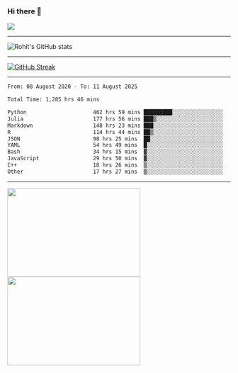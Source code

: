 ### Hi there 👋

 ![](https://komarev.com/ghpvc/?username=RohitRathore1&color=blueviolet)

<hr/>

![Rohit's GitHub stats](https://github-readme-stats.vercel.app/api?username=RohitRathore1&show_icons=true&theme=transparent)

<hr/>

[![GitHub Streak](http://github-readme-streak-stats.herokuapp.com?user=RohitRathore1&theme=dark&mode=weekly)](https://git.io/streak-stats)

<hr/>

<!--START_SECTION:waka-->

```txt
From: 08 August 2020 - To: 11 August 2025

Total Time: 1,285 hrs 46 mins

Python                     462 hrs 59 mins █████████░░░░░░░░░░░░░░░░   36.01 %
Julia                      177 hrs 56 mins ███▒░░░░░░░░░░░░░░░░░░░░░   13.84 %
Markdown                   148 hrs 23 mins ███░░░░░░░░░░░░░░░░░░░░░░   11.54 %
R                          114 hrs 44 mins ██▒░░░░░░░░░░░░░░░░░░░░░░   08.92 %
JSON                       98 hrs 25 mins  ██░░░░░░░░░░░░░░░░░░░░░░░   07.65 %
YAML                       54 hrs 49 mins  █░░░░░░░░░░░░░░░░░░░░░░░░   04.26 %
Bash                       34 hrs 15 mins  ▓░░░░░░░░░░░░░░░░░░░░░░░░   02.66 %
JavaScript                 29 hrs 50 mins  ▓░░░░░░░░░░░░░░░░░░░░░░░░   02.32 %
C++                        18 hrs 26 mins  ▒░░░░░░░░░░░░░░░░░░░░░░░░   01.43 %
Other                      17 hrs 27 mins  ▒░░░░░░░░░░░░░░░░░░░░░░░░   01.36 %
```

<!--END_SECTION:waka-->

<hr/>

<p>
  <img src="https://wakatime.com/share/@TeAmp0is0N/3935ee43-08a3-493e-8b95-60c1f9204b15.svg" width="300" height="200">
  <img src="https://wakatime.com/share/@TeAmp0is0N/8717aacc-7340-44e0-abb1-987dc9823fcd.svg" width="300" height="200">
</p>





